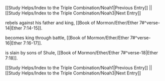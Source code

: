 [[Study Helps/Index to the Triple Combination/Noah1|Previous Entry]]  ||  [[Study Helps/Index to the Triple Combination/Noah3|Next Entry]]

 rebels against his father and king, [[Book of Mormon/Ether/Ether 7#^verse-14|Ether 7:14-15]].

 becomes king through battle, [[Book of Mormon/Ether/Ether 7#^verse-16|Ether 7:16-17]].

 is slain by sons of Shule, [[Book of Mormon/Ether/Ether 7#^verse-18|Ether 7:18]].

[[Study Helps/Index to the Triple Combination/Noah1|Previous Entry]]  ||  [[Study Helps/Index to the Triple Combination/Noah3|Next Entry]]